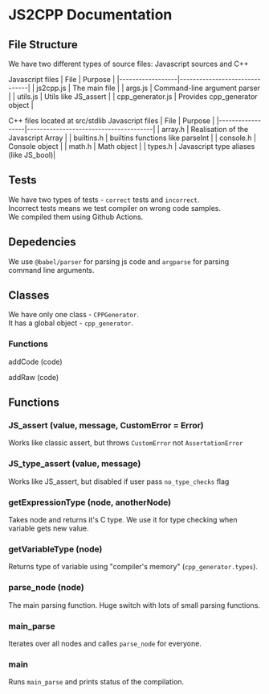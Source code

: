 # JS2CPP Documentation

## File Structure

We have two different types of source files: Javascript sources and C++

Javascript files
| File             | Purpose                       |
|------------------|-------------------------------|
| js2cpp.js        | The main file                 |
| args.js          | Command-line argument parser  |
| utils.js         | Utils like JS_assert          |
| cpp_generator.js | Provides cpp_generator object |

C++ files located at src/stdlib
Javascript files
| File             | Purpose                               |
|------------------|---------------------------------------|
| array.h          | Realisation of the Javascript Array   |
| builtins.h       | builtins functions like parseInt      |
| console.h        | Console object                        |
| math.h           | Math object                           |
| types.h          | Javascript type aliases (like JS_bool)|

## Tests

We have two types of tests - `correct` tests and `incorrect`.  
Incorrect tests means we test compiler on wrong code samples.  
We compiled them using Github Actions.

## Depedencies

We use `@babel/parser` for parsing js code and `argparse` for parsing command line arguments.

## Classes

We have only one class - `CPPGenerator`.  
It has a global object - `cpp_generator`.

### Functions

addCode (code)

addRaw (code)

## Functions

### JS_assert (value, message, CustomError = Error)

Works like classic assert, but throws `CustomError` not `AssertationError`

### JS_type_assert (value, message)

Works like JS_assert, but disabled if user pass `no_type_checks` flag

### getExpressionType (node, anotherNode)

Takes node and returns it's C type.
We use it for type checking when variable gets new value.

### getVariableType (node)

Returns type of variable using "compiler's memory" (`cpp_generator.types`).

### parse_node (node)

The main parsing function.
Huge switch with lots of small parsing functions.

### main_parse

Iterates over all nodes and calles `parse_node` for everyone.

### main

Runs `main_parse` and prints status of the compilation.
